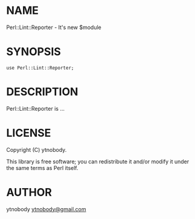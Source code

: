 # NAME

Perl::Lint::Reporter - It's new $module

# SYNOPSIS

    use Perl::Lint::Reporter;

# DESCRIPTION

Perl::Lint::Reporter is ...

# LICENSE

Copyright (C) ytnobody.

This library is free software; you can redistribute it and/or modify
it under the same terms as Perl itself.

# AUTHOR

ytnobody <ytnobody@gmail.com>
